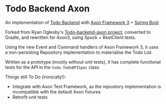 Todo Backend Axon
=========================
An implementation of [Todo Backend](http://www.todobackend.com/) with [Axon Framework 3](http://www.axonframework.org/) + [Spring Boot](http://projects.spring.io/spring-boot/)

Forked from Ryan Oglesby's [Todo-backend-axon project](https://github.com/ryanoglesby08/todo-backend-axon), converted to Gradle,  and rewritten for Axon3, using Spock + RestClient tests.

Using the new Event and Command handlers of Axon Framework 3, it uses a non-persisting Repository implementation to materialise the Todo List.

Written as a prototype (mostly without unit tests), it has complete functional tests for the API in the `todo.TodoAPISpec` class

Things still To Do (ironically!):

* Integrate with Axon Test Framework, as the repository implementation is incompatible with the default Axon fixtures
* Retrofit unit tests

